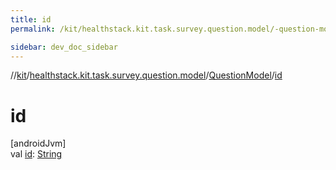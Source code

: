 ```yaml
---
title: id
permalink: /kit/healthstack.kit.task.survey.question.model/-question-model/id.html

sidebar: dev_doc_sidebar
---
```

//[kit](../../../kit.html)/[healthstack.kit.task.survey.question.model](../index.html)/[QuestionModel](index.html)/[id](id.html)



# id



[androidJvm]\
val [id](id.html): [String](https://kotlinlang.org/api/latest/jvm/stdlib/kotlin/-string/index.html)




